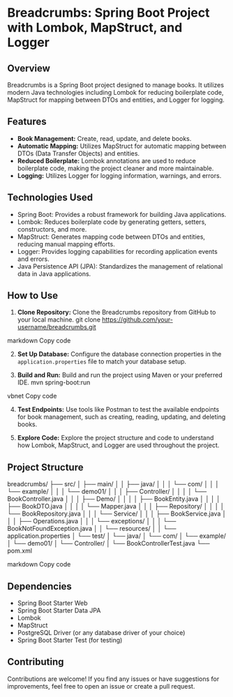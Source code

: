 # Breadcrumbs: Spring Boot Project with Lombok, MapStruct, and Logger

## Overview
Breadcrumbs is a Spring Boot project designed to manage books. It utilizes modern Java technologies including Lombok for reducing boilerplate code, MapStruct for mapping between DTOs and entities, and Logger for logging.

## Features
- **Book Management:** Create, read, update, and delete books.
- **Automatic Mapping:** Utilizes MapStruct for automatic mapping between DTOs (Data Transfer Objects) and entities.
- **Reduced Boilerplate:** Lombok annotations are used to reduce boilerplate code, making the project cleaner and more maintainable.
- **Logging:** Utilizes Logger for logging information, warnings, and errors.

## Technologies Used
- Spring Boot: Provides a robust framework for building Java applications.
- Lombok: Reduces boilerplate code by generating getters, setters, constructors, and more.
- MapStruct: Generates mapping code between DTOs and entities, reducing manual mapping efforts.
- Logger: Provides logging capabilities for recording application events and errors.
- Java Persistence API (JPA): Standardizes the management of relational data in Java applications.

## How to Use
1. **Clone Repository:** Clone the Breadcrumbs repository from GitHub to your local machine.
git clone https://github.com/your-username/breadcrumbs.git

markdown
Copy code

2. **Set Up Database:** Configure the database connection properties in the `application.properties` file to match your database setup.

3. **Build and Run:** Build and run the project using Maven or your preferred IDE.
mvn spring-boot:run

vbnet
Copy code

4. **Test Endpoints:** Use tools like Postman to test the available endpoints for book management, such as creating, reading, updating, and deleting books.

5. **Explore Code:** Explore the project structure and code to understand how Lombok, MapStruct, and Logger are used throughout the project.

## Project Structure
breadcrumbs/
├── src/
│ ├── main/
│ │ ├── java/
│ │ │ └── com/
│ │ │ └── example/
│ │ │ └── demo01/
│ │ │ ├── Controller/
│ │ │ │ └── BookController.java
│ │ │ ├── Demo/
│ │ │ │ ├── BookEntity.java
│ │ │ │ ├── BookDTO.java
│ │ │ │ └── Mapper.java
│ │ │ ├── Repository/
│ │ │ │ └── BookRepository.java
│ │ │ └── Service/
│ │ │ ├── BookService.java
│ │ │ ├── Operations.java
│ │ │ └── exceptions/
│ │ │ └── BookNotFoundException.java
│ │ └── resources/
│ │ └── application.properties
│ └── test/
│ └── java/
│ └── com/
│ └── example/
│ └── demo01/
│ └── Controller/
│ └── BookControllerTest.java
└── pom.xml

markdown
Copy code

## Dependencies
- Spring Boot Starter Web
- Spring Boot Starter Data JPA
- Lombok
- MapStruct
- PostgreSQL Driver (or any database driver of your choice)
- Spring Boot Starter Test (for testing)

## Contributing
Contributions are welcome! If you find any issues or have suggestions for improvements, feel free to open an issue or create a pull request.